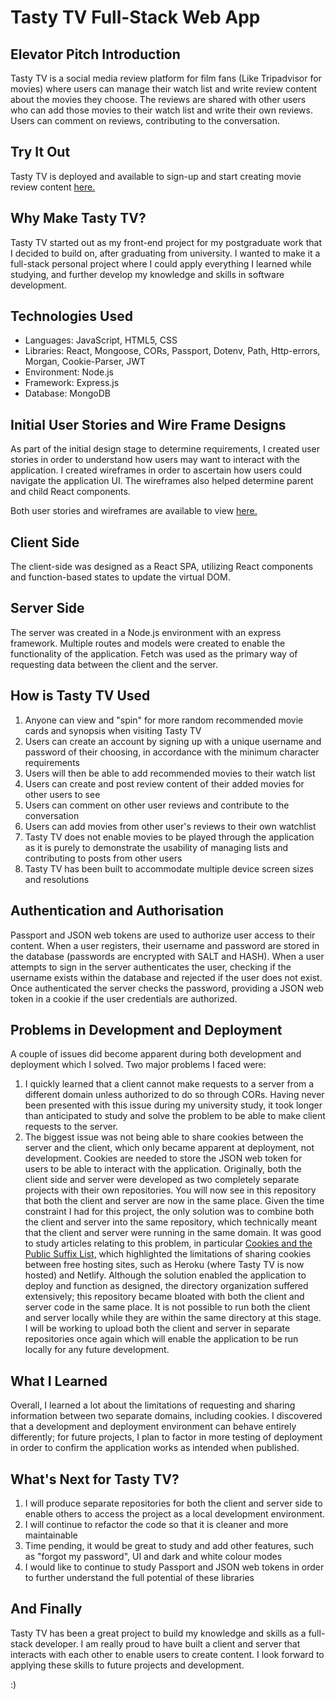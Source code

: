 # Tasty TV Full-Stack Web App

## Elevator Pitch Introduction
Tasty TV is a social media review platform for film fans (Like Tripadvisor for movies) where users can manage their watch list and write review content about the movies they choose. The reviews are shared with other users who can add those movies to their watch list and write their own reviews. Users can comment on reviews, contributing to the conversation.

## Try It Out
Tasty TV is deployed and available to sign-up and start creating movie review content [here.](https://tasty-tv-app.herokuapp.com/)

## Why Make Tasty TV?
Tasty TV started out as my front-end project for my postgraduate work that I decided to build on, after graduating from university. I wanted to make it a full-stack personal project where I could apply everything I learned while studying, and further develop my knowledge and skills in software development.

## Technologies Used
- Languages: JavaScript, HTML5, CSS
- Libraries: React, Mongoose, CORs, Passport, Dotenv, Path, Http-errors, Morgan, Cookie-Parser, JWT
- Environment: Node.js
- Framework: Express.js
- Database: MongoDB

## Initial User Stories and Wire Frame Designs
As part of the initial design stage to determine requirements, I created user stories in order to understand how users may want to interact with the application. I created wireframes in order to ascertain how users could navigate the application UI. The wireframes also helped determine parent and child React components.  
  
  Both user stories and wireframes are available to view [here.](https://miro.com/app/board/o9J_lxclt7o=/?share_link_id=442093825018)

## Client Side
The client-side was designed as a React SPA, utilizing React components and function-based states to update the virtual DOM. 

## Server Side
The server was created in a Node.js environment with an express framework. Multiple routes and models were created to enable the functionality of the application. Fetch was used as the primary way of requesting data between the client and the server.

## How is Tasty TV Used
1. Anyone can view and "spin" for more random recommended movie cards and synopsis when visiting Tasty TV
2. Users can create an account by signing up with a unique username and password of their choosing, in accordance with the minimum character requirements
3. Users will then be able to add recommended movies to their watch list
4. Users can create and post review content of their added movies for other users to see
5. Users can comment on other user reviews and contribute to the conversation
6. Users can add movies from other user's reviews to their own watchlist
7. Tasty TV does not enable movies to be played through the application as it is purely to demonstrate the usability of managing lists and contributing to posts from other users
8. Tasty TV has been built to accommodate multiple device screen sizes and resolutions

## Authentication and Authorisation
Passport and JSON web tokens are used to authorize user access to their content. When a user registers, their username and password are stored in the database (passwords are encrypted with SALT and HASH). When a user attempts to sign in the server authenticates the user, checking if the username exists within the database and rejected if the user does not exist. Once authenticated the server checks the password, providing a JSON web token in a cookie if the user credentials are authorized. 

## Problems in Development and Deployment
A couple of issues did become apparent during both development and deployment which I solved. Two major problems I faced were:  
  1. I quickly learned that a client cannot make requests to a server from a different domain unless authorized to do so through CORs. Having never been presented with this issue during my university study, it took longer than anticipated to study and solve the problem to be able to make client requests to the server.
  2. The biggest issue was not being able to share cookies between the server and the client, which only became apparent at deployment, not development. Cookies are needed to store the JSON web token for users to be able to interact with the application. Originally, both the client side and server were developed as two completely separate projects with their own repositories. You will now see in this repository that both the client and server are now in the same place. Given the time constraint I had for this project, the only solution was to combine both the client and server into the same repository, which technically meant that the client and server were running in the same domain. It was good to study articles relating to this problem, in particular [Cookies and the Public Suffix List,](https://devcenter.heroku.com/articles/cookies-and-herokuapp-com) which highlighted the limitations of sharing cookies between free hosting sites, such as Heroku (where Tasty TV is now hosted) and Netlify. Although the solution enabled the application to deploy and function as designed, the directory organization suffered extensively; this repository became bloated with both the client and server code in the same place. It is not possible to run both the client and server locally while they are within the same directory at this stage. I will be working to upload both the client and server in separate repositories once again which will enable the application to be run locally for any future development.

## What I Learned
Overall, I learned a lot about the limitations of requesting and sharing information between two separate domains, including cookies. I discovered that a development and deployment environment can behave entirely differently; for future projects, I plan to factor in more testing of deployment in order to confirm the application works as intended when published. 

## What's Next for Tasty TV?
1. I will produce separate repositories for both the client and server side to enable others to access the project as a local development environment.
2. I will continue to refactor the code so that it is cleaner and more maintainable
3. Time pending, it would be great to study and add other features, such as "forgot my password", UI and dark and white colour modes
4. I would like to continue to study Passport and JSON web tokens in order to further understand the full potential of these libraries

## And Finally
Tasty TV has been a great project to build my knowledge and skills as a full-stack developer. I am really proud to have built a client and server that interacts with each other to enable users to create content. I look forward to applying these skills to future projects and development.

 :)